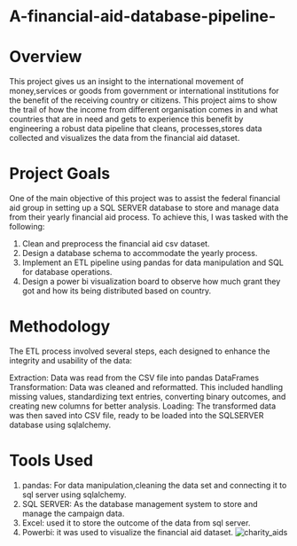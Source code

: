 # A-financial-aid-database-pipeline-

# Overview

This project gives us an insight to the international movement of money,services or goods from
government or international institutions for the benefit of the receiving country or citizens.
This project aims to show the trail of how the income from different organisation comes in and
what countries that are in need and  gets to experience this benefit by engineering a robust data pipeline that
cleans, processes,stores data collected and visualizes the data from the financial aid dataset.


# Project Goals

One of the main objective of this project was to assist the federal financial aid group in setting up a SQL SERVER database to store and manage data from their yearly financial aid process. To achieve this, I was tasked with the following:
1. Clean and preprocess the financial aid csv dataset.
2. Design a database schema to accommodate the yearly process.
3. Implement an ETL pipeline using pandas for data manipulation and SQL for database operations.
4. Design a power bi visualization board to observe how much grant they got and how its being distributed based on country.

# Methodology
The ETL process involved several steps, each designed to enhance the integrity and usability of the data:

Extraction: Data was read from the CSV file into pandas DataFrames
Transformation: Data was cleaned and reformatted. This included handling missing values, standardizing text entries, converting binary outcomes, and creating new columns for better analysis.
Loading: The transformed data was then saved into CSV file, ready to be loaded into the SQLSERVER database using sqlalchemy.

# Tools Used
1. pandas: For data manipulation,cleaning the data set and connecting it to sql server using sqlalchemy.
2. SQL SERVER: As the database management system to store and manage the campaign data.
3. Excel: used it to store the outcome of the data from sql server.
4. Powerbi: it was used  to visualize the financial aid dataset.
![charity_aids](https://github.com/user-attachments/assets/e87f9d50-a361-4b03-9e38-23f45c9e8537)


